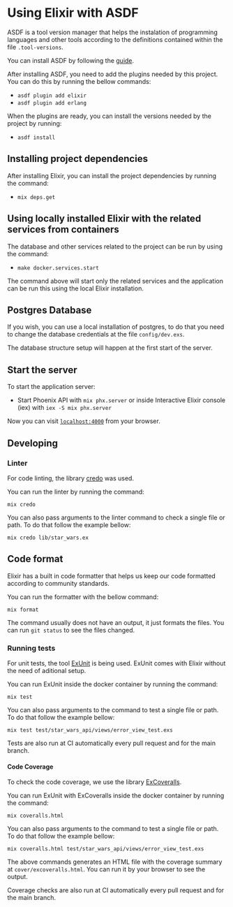 # Using Elixir with ASDF

ASDF is a tool version manager that helps the instalation of programming languages and other tools according to the definitions contained within the file `.tool-versions`.

You can install ASDF by following the [guide](https://asdf-vm.com/guide/getting-started.html).

After installing ASDF, you need to add the plugins needed by this project. You can do this by running the bellow commands:

  * `asdf plugin add elixir`
  * `asdf plugin add erlang`

When the plugins are ready, you can install the versions needed by the project by running:

  * `asdf install`

## Installing project dependencies

After installing Elixir, you can install the project dependencies by running the command:

  * `mix deps.get`

## Using locally installed Elixir with the related services from containers

The database and other services related to the project can be run by using the command:

  * `make docker.services.start`

The command above will start only the related services and the application can be run this using the local Elixir installation.

## Postgres Database

If you wish, you can use a local installation of postgres, to do that you need to change the database credentials at the file `config/dev.exs`.

The database structure setup will happen at the first start of the server.

## Start the server

To start the application server:

  * Start Phoenix API with `mix phx.server` or inside Interactive Elixir console (iex) with `iex -S mix phx.server`

Now you can visit [`localhost:4000`](http://localhost:4000) from your browser.

## Developing

### Linter

For code linting, the library [credo](https://github.com/rrrene/credo) was used.

You can run the linter by running the command:

```
mix credo 
```

You can also pass arguments to the linter command to check a single file or path. To do that follow the example bellow:

```
mix credo lib/star_wars.ex
```

## Code format

Elixir has a built in code formatter that helps us keep our code formatted according to community standards.

You can run the formatter with the bellow command:

```
mix format
```

The command usually does not have an output, it just formats the files. You can run `git status` to see the files changed.

### Running tests

For unit tests, the tool [ExUnit](https://hexdocs.pm/ex_unit/1.12/ExUnit.html) is being used. ExUnit comes with Elixir without the need of aditional setup.

You can run ExUnit inside the docker container by running the command:

```
mix test
```

You can also pass arguments to the command to test a single file or path. To do that follow the example bellow:

```
mix test test/star_wars_api/views/error_view_test.exs
```

Tests are also run at CI automatically every pull request and for the main branch.

#### Code Coverage

To check the code coverage, we use the library [ExCoveralls](https://github.com/parroty/excoveralls).

You can run ExUnit with ExCoveralls inside the docker container by running the command:

```
mix coveralls.html
```

You can also pass arguments to the command to test a single file or path. To do that follow the example bellow:

```
mix coveralls.html test/star_wars_api/views/error_view_test.exs
```

The above commands generates an HTML file with the coverage summary at `cover/excoveralls.html`. You can run it by your browser to see the output.

Coverage checks are also run at CI automatically every pull request and for the main branch.
